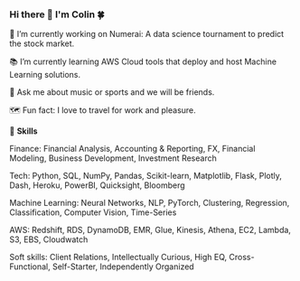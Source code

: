 ### Hi there 👋 I'm Colin 🍀

 📌 I’m currently working on Numerai: A data science tournament to predict the stock market.
 
 📚 I’m currently learning AWS Cloud tools that deploy and host Machine Learning solutions.
 
 💬 Ask me about music or sports and we will be friends.
 
 🗺️ Fun fact: I love to travel for work and pleasure.

🚀 **Skills**

 Finance:  Financial Analysis, Accounting & Reporting, FX, Financial Modeling, Business Development, Investment Research

 Tech:  Python, SQL, NumPy, Pandas, Scikit-learn, Matplotlib, Flask, Plotly, Dash, Heroku, PowerBI, Quicksight, Bloomberg

 Machine Learning:  Neural Networks, NLP, PyTorch, Clustering, Regression, Classification, Computer Vision, Time-Series

 AWS:  Redshift, RDS, DynamoDB, EMR, Glue, Kinesis, Athena, EC2, Lambda, S3, EBS, Cloudwatch

 Soft skills:  Client Relations, Intellectually Curious, High EQ, Cross-Functional, Self-Starter, Independently Organized

<!--

Here are some ideas to get you started:
what else can i add? 

